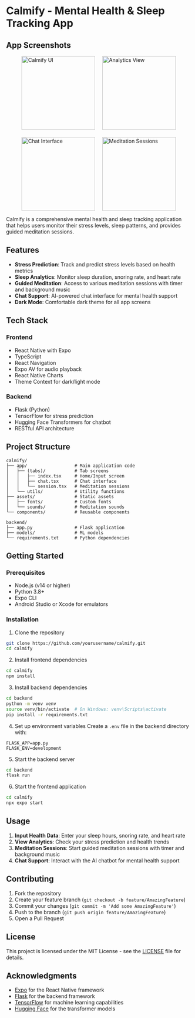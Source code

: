 # Calmify - Mental Health & Sleep Tracking App

## App Screenshots

<div style="display: flex; flex-wrap: wrap; gap: 20px; justify-content: center;">
  <img src="assets/screenshots/ui.jpg" alt="Calmify UI" width="200"/>
  <img src="assets/screenshots/analytics.jpg" alt="Analytics View" width="200"/>
  <img src="assets/screenshots/chatbot.jpg" alt="Chat Interface" width="200"/>
  <img src="assets/screenshots/sessions.png" alt="Meditation Sessions" width="200"/>
</div>

Calmify is a comprehensive mental health and sleep tracking application that helps users monitor their stress levels, sleep patterns, and provides guided meditation sessions.

## Features

- **Stress Prediction**: Track and predict stress levels based on health metrics
- **Sleep Analytics**: Monitor sleep duration, snoring rate, and heart rate
- **Guided Meditation**: Access to various meditation sessions with timer and background music
- **Chat Support**: AI-powered chat interface for mental health support
- **Dark Mode**: Comfortable dark theme for all app screens

## Tech Stack

### Frontend
- React Native with Expo
- TypeScript
- React Navigation
- Expo AV for audio playback
- React Native Charts
- Theme Context for dark/light mode

### Backend
- Flask (Python)
- TensorFlow for stress prediction
- Hugging Face Transformers for chatbot
- RESTful API architecture

## Project Structure

```
calmify/
├── app/                  # Main application code
│   ├── (tabs)/           # Tab screens
│   │   ├── index.tsx     # Home/Input screen
│   │   ├── chat.tsx      # Chat interface
│   │   └── session.tsx   # Meditation sessions
│   └── utils/            # Utility functions
├── assets/               # Static assets
│   ├── fonts/            # Custom fonts
│   └── sounds/           # Meditation sounds
└── components/           # Reusable components

backend/
├── app.py                # Flask application
├── models/               # ML models
└── requirements.txt      # Python dependencies
```

## Getting Started

### Prerequisites
- Node.js (v14 or higher)
- Python 3.8+
- Expo CLI
- Android Studio or Xcode for emulators

### Installation

1. Clone the repository
```bash
git clone https://github.com/yourusername/calmify.git
cd calmify
```

2. Install frontend dependencies
```bash
cd calmify
npm install
```

3. Install backend dependencies
```bash
cd backend
python -m venv venv
source venv/bin/activate  # On Windows: venv\Scripts\activate
pip install -r requirements.txt
```

4. Set up environment variables
Create a `.env` file in the backend directory with:
```
FLASK_APP=app.py
FLASK_ENV=development
```

5. Start the backend server
```bash
cd backend
flask run
```

6. Start the frontend application
```bash
cd calmify
npx expo start
```

## Usage

1. **Input Health Data**: Enter your sleep hours, snoring rate, and heart rate
2. **View Analytics**: Check your stress prediction and health trends
3. **Meditation Sessions**: Start guided meditation sessions with timer and background music
4. **Chat Support**: Interact with the AI chatbot for mental health support

## Contributing

1. Fork the repository
2. Create your feature branch (`git checkout -b feature/AmazingFeature`)
3. Commit your changes (`git commit -m 'Add some AmazingFeature'`)
4. Push to the branch (`git push origin feature/AmazingFeature`)
5. Open a Pull Request

## License

This project is licensed under the MIT License - see the [LICENSE](LICENSE) file for details.

## Acknowledgments

- [Expo](https://expo.dev/) for the React Native framework
- [Flask](https://flask.palletsprojects.com/) for the backend framework
- [TensorFlow](https://www.tensorflow.org/) for machine learning capabilities
- [Hugging Face](https://huggingface.co/) for the transformer models 
